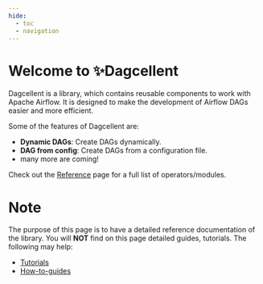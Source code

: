 ```yaml
---
hide:
  - toc
  - navigation
---
```


# Welcome to ✨Dagcellent

Dagcellent is a library, which contains reusable components to work with Apache Airflow. It is designed to make the development of Airflow DAGs easier and more efficient.


Some of the features of Dagcellent are:
 
- **Dynamic DAGs**: Create DAGs dynamically.
- **DAG from config**: Create DAGs from a configuration file.
- many more are coming!

Check out the [Reference](reference/index.md) page for a full list of operators/modules.

# Note

The purpose of this page is to have a detailed reference documentation of the library. You will **NOT** find on this page detailed guides, tutorials. The following may help:

- [Tutorials](https://github.com/dfds-data/dataplatform-dojo)
- [How-to-guides](https://wiki.compass.dfds.cloud/en/PlatformGuides)

